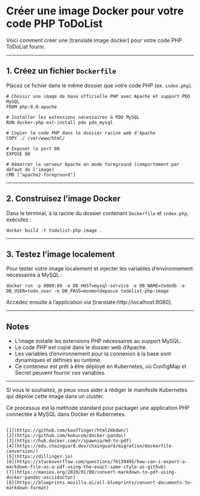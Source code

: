 
# Créer une image Docker pour votre code PHP ToDoList

Voici comment créer une [translate:image docker] pour votre code PHP ToDoList fourni.

---

## 1. Créez un fichier `Dockerfile`

Placez ce fichier dans le même dossier que votre code PHP (ex. `index.php`).

```
# Choisir une image de base officielle PHP avec Apache et support PDO MySQL
FROM php:8.0-apache

# Installer les extensions nécessaires à PDO MySQL
RUN docker-php-ext-install pdo pdo_mysql

# Copier le code PHP dans le dossier racine web d'Apache
COPY ./ /var/www/html/

# Exposer le port 80
EXPOSE 80

# Démarrer le serveur Apache en mode foreground (comportement par défaut de l'image)
CMD ["apache2-foreground"]
```

---

## 2. Construisez l’image Docker

Dans le terminal, à la racine du dossier contenant `Dockerfile` et `index.php`, exécutez :

```
docker build -t todolist-php-image .
```

---

## 3. Testez l’image localement

Pour tester votre image localement et injecter les variables d’environnement nécessaires à MySQL :

```
docker run -p 8080:80 -e DB_HOST=mysql-service -e DB_NAME=tododb -e DB_USER=todo_user -e DB_PASS=monmotdepasse todolist-php-image
```

Accédez ensuite à l’application via [translate:http://localhost:8080].

---

## Notes

- L’image installe les extensions PHP nécessaires au support MySQL.
- Le code PHP est copié dans le dossier web d’Apache.
- Les variables d’environnement pour la connexion à la base sont dynamiques et définies au runtime.
- Ce conteneur est prêt à être déployé en Kubernetes, où ConfigMap et Secret peuvent fournir ces variables.

---

Si vous le souhaitez, je peux vous aider à rédiger le manifeste Kubernetes qui déploie cette image dans un cluster.

Ce processus est la méthode standard pour packager une application PHP connectée à MySQL dans Docker et Kubernetes.
```

[1](https://github.com/kauffinger/html2mkdwn/)
[2](https://github.com/kobucom/docker-pandoc)
[3](https://hub.docker.com/r/spawnia/md-to-pdf)
[4](https://edu.chainguard.dev/chainguard/migration/dockerfile-conversion/)
[5](https://dillinger.io)
[6](https://stackoverflow.com/questions/76139495/how-can-i-export-a-markdown-file-as-a-pdf-using-the-exact-same-style-as-github)
[7](https://manios.org/2020/01/08/convert-markdown-to-pdf-using-docker-pandoc-asciidoctor)
[8](https://blueprints.mozilla.ai/all-blueprints/convert-documents-to-markdown-format)
